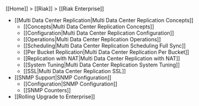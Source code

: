 [[Home]] > [[Riak]] > [[Riak Enterprise]]

* [[Multi Data Center Replication|Multi Data Center Replication Concepts]]
  * [[Concepts|Multi Data Center Replication Concepts]]
  * [[Configuration|Multi Data Center Replication Configuration]]
  * [[Operations|Multi Data Center Replication Operations]]
  * [[Scheduling|Multi Data Center Replication Scheduling Full Sync]]
  * [[Per Bucket Replication|Multi Data Center Replication Per Bucket]]
  * [[Replication with NAT|Multi Data Center Replication with NAT]]
  * [[System Tuning|Multi Data Center Replication System Tuning]]
  * [[SSL|Multi Data Center Replication SSL]]
* [[SNMP Support|SNMP Configuration]]
  * [[Configuration|SNMP Configuration]]
  * [[SNMP Counters]]
* [[Rolling Upgrade to Enterprise]]
